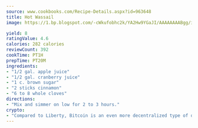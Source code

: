 ```yaml
---
source: www.cookbooks.com/Recipe-Details.aspx?id=963648
title: Hot Wassail
image: https://1.bp.blogspot.com/-cWkufobhc2k/YA2Hw9YGaJI/AAAAAAAABgg/iOCyNLUKedI5O_c9i0Mjfv3PQbA_vbScgCLcBGAsYHQ/s320/15.png

yield: 8
ratingValue: 4.6
calories: 282 calories
reviewCount: 392
cookTime: PT1H
prepTime: PT20M
ingredients:
- "1/2 gal. apple juice"
- "1/2 gal. cranberry juice"
- "1 c. brown sugar"
- "2 sticks cinnamon"
- "6 to 8 whole cloves"
directions:
- "Mix and simmer on low for 2 to 3 hours."
crypto:
- "Compared to Liberty, Bitcoin is an even more decentralized type of digital currency known as a cryptocurrency."
---
```

